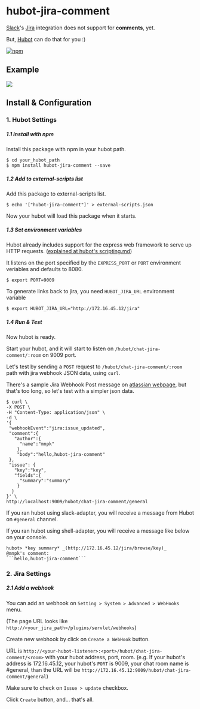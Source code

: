 # hubot-jira-comment
[Slack](https://slack.com/)'s [Jira](https://www.atlassian.com/software/jira) integration does not support for **comments**, yet.

But, [Hubot](https://hubot.github.com/) can do that for you :)

[![npm](https://img.shields.io/npm/v/hubot-jira-comment.svg?style=flat-square)]()

## Example

![](https://raw.githubusercontent.com/mnpk/hubot-jira-spy/master/jira-spy-example.png)

## Install & Configuration

### 1. Hubot Settings

##### 1.1 install with npm

Install this package with npm in your hubot path.
```
$ cd your_hubot_path
$ npm install hubot-jira-comment --save
```

##### 1.2 Add to external-scripts list

Add this package to external-scripts list.

```
$ echo '["hubot-jira-comment"]' > external-scripts.json
```
Now your hubot will load this package when it starts.

##### 1.3 Set environment variables

Hubot already includes support for the express web framework to serve up HTTP requests.
([explained at hubot's scripting.md](https://github.com/github/hubot/blob/master/docs/scripting.md#http-listener))

It listens on the port specified by the `EXPRESS_PORT` or `PORT` environment veriables and defaults to 8080.

```
$ export PORT=9009
```

To generate links back to jira, you need `HUBOT_JIRA_URL` environment variable 
```
$ export HUBOT_JIRA_URL="http://172.16.45.12/jira"
```

##### 1.4 Run & Test

Now hubot is ready. 

Start your hubot, and it will start to listen on `/hubot/chat-jira-comment/:room` on 9009 port.

Let's test by sending a `POST` request to `/hubot/chat-jira-comment/:room` path with jira webhook JSON data, using `curl`.

There's a sample Jira Webhook Post message on [atlassian webpage](https://developer.atlassian.com/jiradev/jira-architecture/webhooks), but that's too long, so let's test with a simpler json data.

```
$ curl \
-X POST \
-H "Content-Type: application/json" \
-d \
'{
 "webhookEvent":"jira:issue_updated",
 "comment":{
   "author":{
     "name":"mnpk"
    },
    "body":"hello,hubot-jira-comment"
 },
 "issue": {
   "key":"key",
   "fields":{
     "summary":"summary"
    }
  }
}' \
http://localhost:9009/hubot/chat-jira-comment/general
```

If you ran hubot using slack-adapter, you will receive a message from Hubot on `#general` channel.

If you ran hubot using shell-adapter, you will receive a message like below on your console.
```
hubot> *key summary* _(http://172.16.45.12/jira/browse/key)_
@mnpk's comment:
```hello,hubot-jira-comment```
```


### 2. Jira Settings

##### 2.1 Add a webhook

You can add an webhook on `Setting > System > Advanced > WebHooks` menu.

(The page URL looks like `http://<your_jira_path>/plugins/servlet/webhooks`)

Create new webhook by click on `Create a WebHook` button.

URL is `http://<your-hubot-listener>:<port>/hubot/chat-jira-comment/<room>` with your hubot address, port, room.
(e.g. If your hubot's address is 172.16.45.12, your hubot's `PORT` is 9009, your chat room name is #general, than the URL will be `http://172.16.45.12:9009/hubot/chat-jira-comment/general`)

Make sure to check on `Issue > update` checkbox.

Click `Create` button, and...  that's all.
